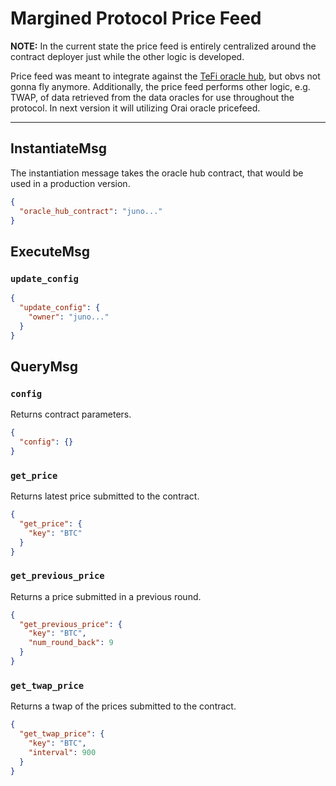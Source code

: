# Margined Protocol Price Feed

**NOTE:** In the current state the price feed is entirely centralized around the contract deployer just while the other logic is developed.

Price feed was meant to integrate against the [TeFi oracle hub](https://github.com/oraichain/oracle-hub), but obvs not gonna fly anymore. Additionally, the price feed performs other logic, e.g. TWAP, of data retrieved from the data oracles for use throughout the protocol.
In next version it will utilizing Orai oracle pricefeed.

---

## InstantiateMsg

The instantiation message takes the oracle hub contract, that would be used in a production version.

```json
{
  "oracle_hub_contract": "juno..."
}
```

## ExecuteMsg

### `update_config`

```json
{
  "update_config": {
    "owner": "juno..."
  }
}
```

## QueryMsg

### `config`

Returns contract parameters.

```json
{
  "config": {}
}
```

### `get_price`

Returns latest price submitted to the contract.

```json
{
  "get_price": {
    "key": "BTC"
  }
}
```

### `get_previous_price`

Returns a price submitted in a previous round.

```json
{
  "get_previous_price": {
    "key": "BTC",
    "num_round_back": 9
  }
}
```

### `get_twap_price`

Returns a twap of the prices submitted to the contract.

```json
{
  "get_twap_price": {
    "key": "BTC",
    "interval": 900
  }
}
```
